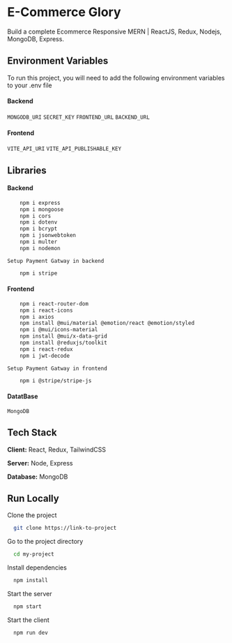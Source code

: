 
# E-Commerce Glory

Build a complete Ecommerce Responsive MERN | ReactJS, Redux, Nodejs, MongoDB, Express.


## Environment Variables

To run this project, you will need to add the following environment variables to your .env file

#### Backend

`MONGODB_URI` `SECRET_KEY` `FRONTEND_URL` `BACKEND_URL`

#### Frontend

`VITE_API_URI` `VITE_API_PUBLISHABLE_KEY`


## Libraries

#### Backend
```bash
    npm i express
    npm i mongoose
    npm i cors
    npm i dotenv
    npm i bcrypt
    npm i jsonwebtoken
    npm i multer
    npm i nodemon
```
`Setup Payment Gatway in backend`
```bash
    npm i stripe
```


#### Frontend

```bash
    npm i react-router-dom
    npm i react-icons
    npm i axios
    npm install @mui/material @emotion/react @emotion/styled
    npm i @mui/icons-material
    npm install @mui/x-data-grid
    npm install @reduxjs/toolkit
    npm i react-redux
    npm i jwt-decode
```

`Setup Payment Gatway in frontend`
```bash
    npm i @stripe/stripe-js
```

#### DatatBase
`MongoDB`


## Tech Stack

**Client:** React, Redux, TailwindCSS

**Server:** Node, Express

**Database:** MongoDB



## Run Locally

Clone the project

```bash
  git clone https://link-to-project
```

Go to the project directory

```bash
  cd my-project
```

Install dependencies

```bash
  npm install
```

Start the server

```bash
  npm start
```

Start the client

```bash
  npm run dev
```

